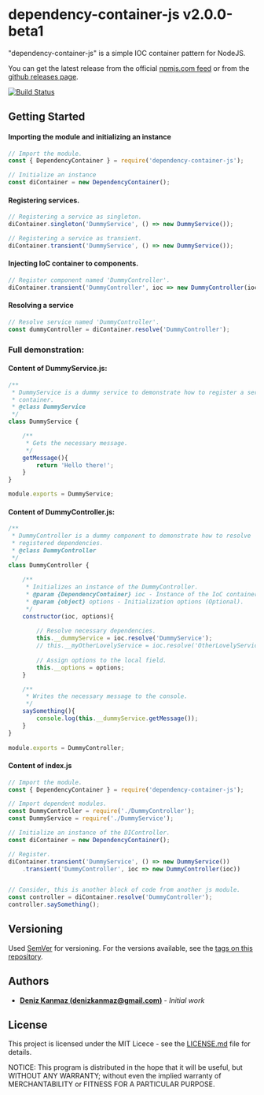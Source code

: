 # dependency-container-js v2.0.0-beta1

"dependency-container-js" is a simple IOC container pattern for NodeJS.

You can get the latest release from the official [npmjs.com feed](https://www.npmjs.com/package/dependency-container-js) or from the [github releases page](https://github.com/denizkanmaz/dependency-container-js/releases).

[![Build Status](https://travis-ci.org/denizkanmaz/dependency-container-js.svg?branch=master)](https://travis-ci.org/denizkanmaz/dependency-container-js)

## Getting Started

#### Importing the module and initializing an instance
```javascript
// Import the module.
const { DependencyContainer } = require('dependency-container-js');

// Initialize an instance
const diContainer = new DependencyContainer();
```

#### Registering services.
```javascript
// Registering a service as singleton.
diContainer.singleton('DummyService', () => new DummyService());

// Registering a service as transient.
diContainer.transient('DummyService', () => new DummyService());

```

#### Injecting IoC container to components.
```javascript
// Register component named 'DummyController'.
diContainer.transient('DummyController', ioc => new DummyController(ioc));

```

#### Resolving a service
```javascript
// Resolve service named 'DummyController'.
const dummyController = diContainer.resolve('DummyController');

```

### Full demonstration:

#### Content of DummyService.js:
```javascript
/**
 * DummyService is a dummy service to demonstrate how to register a service for an IoC
 * container.
 * @class DummyService
 */
class DummyService {

	/**
	 * Gets the necessary message.
	 */
	getMessage(){
		return 'Hello there!';
	}
}

module.exports = DummyService;
```
#### Content of DummyController.js:
```javascript
/**
 * DummyController is a dummy component to demonstrate how to resolve
 * registered dependencies.
 * @class DummyController
 */
class DummyController {
    
    /**
     * Initializes an instance of the DummyController.
     * @param {DependencyContainer} ioc - Instance of the IoC container (Mandatory).
     * @param {object} options - Initialization options (Optional).
     */
    constructor(ioc, options){
 
        // Resolve necessary dependencies.
        this.__dummyService = ioc.resolve('DummyService');
        // this.__myOtherLovelyService = ioc.resolve('OtherLovelyService');
 
        // Assign options to the local field.
        this.__options = options;
    }

    /**
     * Writes the necessary message to the console.
     */
    saySomething(){
        console.log(this.__dummyService.getMessage());
    }
}
 
module.exports = DummyController;
```

#### Content of index.js
```javascript
// Import the module.
const { DependencyContainer } = require('dependency-container-js');

// Import dependent modules.
const DummyController = require('./DummyController');
const DummyService = require('./DummyService');

// Initialize an instance of the DIController.
const diContainer = new DependencyContainer();

// Register.
diContainer.transient('DummyService', () => new DummyService())
	.transient('DummyController', ioc => new DummyController(ioc))


// Consider, this is another block of code from another js module.
const controller = diContainer.resolve('DummyController');
controller.saySomething();
```

## Versioning

Used [SemVer](http://semver.org/) for versioning. For the versions available, see the [tags on this repository](https://github.com/denizkanmaz/dependency-container-js/tags). 

## Authors

* **[Deniz Kanmaz (denizkanmaz@gmail.com)](https://github.com/denizkanmaz)** - *Initial work*

## License

This project is licensed under the MIT Licece - see the [LICENSE.md](LICENSE.md) file for details.

NOTICE: This program is distributed in the hope that it will be useful, but WITHOUT ANY WARRANTY; without even the implied warranty of MERCHANTABILITY or FITNESS FOR A PARTICULAR PURPOSE.
